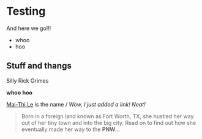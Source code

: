 # Testing

And here we go!!!
- whoo
- hoo

## Stuff and thangs
Silly Rick Grimes

**whoo** __hoo__ 

[Mai-Thi Le] is the name / *Wow, I just added a link! Neat!*

> Born in a foreign land known as Fort Worth, TX, she hustled her way out of her tiny town and into the big city. Read on to find out how she eventually made her way to the **PNW**...

   [Mai-Thi Le]: <http://www.maithile.com>
  

